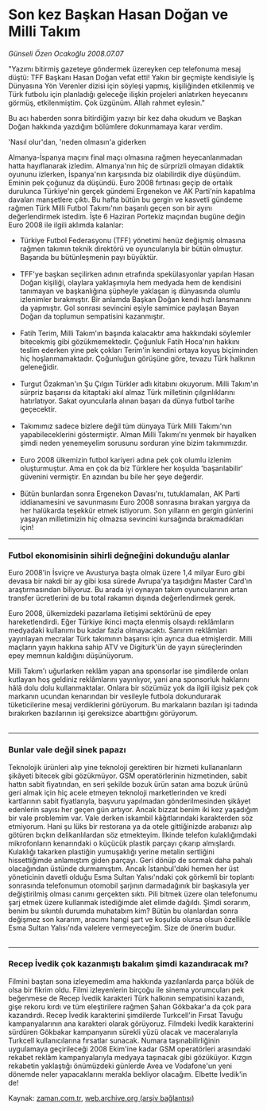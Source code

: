 # Son kez Başkan Hasan Doğan ve Milli Takım

*Günseli Özen Ocakoğlu 2008.07.07*

<tr><td class="metin" colspan="2" style="padding-top: 20px; padding-left: 5px; padding-right: 10px;">"Yazımı bitirmiş gazeteye göndermek üzereyken cep telefonuma mesaj düştü: TFF Başkanı Hasan Doğan vefat etti! Yakın bir geçmişte kendisiyle İş Dünyasına Yön Verenler dizisi için söyleşi yapmış, kişiliğinden etkilenmiş ve Türk futbolu için planladığı geleceğe ilişkin projeleri anlatırken heyecanını görmüş, etkilenmiştim. Çok üzgünüm. Allah rahmet eylesin."</td></tr><tr><td class="metin" colspan="2" style="padding-top: 20px; padding-left: 5px; padding-right: 10px;"><p>Bu acı haberden sonra bitirdiğim yazıyı bir kez daha okudum ve Başkan Doğan hakkında yazdığım bölümlere dokunmamaya karar verdim.
<p>'Nasıl olur'dan, 'neden olmasın'a giderken 
<p>Almanya-İspanya maçını final maçı olmasına rağmen heyecanlanmadan hatta hayıflanarak izledim. Almanya'nın hiç de sürprizli olmayan didaktik oyununu izlerken, İspanya'nın karşısında biz olabilirdik diye düşündüm. Eminin pek çoğunuz da düşündü. Euro 2008 fırtınası geçip de ortalık durulunca Türkiye'nin gerçek gündemi Ergenekon ve AK Parti'nin kapatılma davaları manşetlere çıktı. Bu hafta bütün bu gergin ve kasvetli gündeme rağmen Türk Milli Futbol Takımı'nın başarılı geçen son bir ayını değerlendirmek istedim. İşte 6 Haziran Portekiz maçından bugüne değin Euro 2008 ile ilgili aklımda kalanlar: 
<ul>
<li>Türkiye Futbol Federasyonu (TFF) yönetimi henüz değişmiş olmasına rağmen takımın teknik direktörü ve oyuncularıyla bir bütün olmuştur. Başarıda bu bütünleşmenin payı büyüktür.
	<br/>
 </li>
<li>TFF'ye başkan seçilirken adının etrafında spekülasyonlar yapılan Hasan Doğan kişiliği, olaylara yaklaşımıyla hem medyada hem de kendisini tanımayan ve başkanlığına şüpheyle yaklaşan iş dünyasında olumlu izlenimler bırakmıştır. Bir anlamda Başkan Doğan kendi hızlı lansmanını da yapmıştır. Gol sonrası sevincini eşiyle samimice paylaşan Bayan Doğan da toplumun sempatisini kazanmıştır.
	<br/>
 </li>
<li>Fatih Terim, Milli Takım'ın başında kalacaktır ama hakkındaki söylemler bitecekmiş gibi gözükmemektedir. Çoğunluk Fatih Hoca'nın hakkını teslim ederken yine pek çokları Terim'in kendini ortaya koyuş biçiminden hiç hoşlanmamaktadır. Çoğunluğun görüşüne göre, tevazu Türk halkının geleneğidir. 
	<br/>
 </li>
<li>Turgut Özakman'ın Şu Çılgın Türkler adlı kitabını okuyorum. Milli Takım'ın sürpriz başarısı da kitaptaki akıl almaz Türk milletinin çılgınlıklarını hatırlatıyor. Sakat oyuncularla alınan başarı da dünya futbol tarihe geçecektir.
	<br/>
 </li>
<li>Takımımız sadece bizlere değil tüm dünyaya Türk Milli Takımı'nın yapabileceklerini göstermiştir. Alman Milli Takımı'nı yenmek bir hayalken şimdi neden yenemeyelim sorusunu sorduran yine bizim takımımızdır. 
	<br/>
 </li>
<li>Euro 2008 ülkemizin futbol kariyeri adına pek çok olumlu izlenim oluşturmuştur. Ama en çok da biz Türklere her koşulda 'başarılabilir' güvenini vermiştir. En azından bu bile her şeye değerdir.
	<br/>
 </li>
<li>Bütün bunlardan sonra Ergenekon Davası'nı, tutuklamaları, AK Parti iddianamesini ve savunmasını Euro 2008 sonrasına bırakan yargıya da her halükarda teşekkür etmek istiyorum. Son yılların en gergin günlerini yaşayan milletimizin hiç olmazsa sevincini kursağında bırakmadıkları için! 
	</li>
</ul>
<p>
<hr/>
<h3>Futbol ekonomisinin sihirli değneğini dokunduğu alanlar
</h3>
<p>Euro 2008'in İsviçre ve Avusturya başta olmak üzere 1,4 milyar Euro gibi devasa bir nakdi bir ay gibi kısa sürede Avrupa'ya taşıdığını Master Card'ın araştırmasından biliyoruz. Bu arada iyi oynayan takım oyuncularının artan transfer ücretlerini de bu total rakamın dışında değerlendirmek gerek. 
<p>Euro 2008, ülkemizdeki pazarlama iletişimi sektörünü de epey hareketlendirdi. Eğer Türkiye ikinci maçta elenmiş olsaydı reklâmların medyadaki kullanımı bu kadar fazla olmayacaktı. Sanırım reklâmları yayınlayan mecralar Türk takımının başarısı için ayrıca dua etmişlerdir. Milli maçların yayın hakkına sahip ATV ve Digiturk'ün de yayın süreçlerinden epey memnun kaldığını düşünüyorum. 
<p>Milli Takım'ı uğurlarken reklâm yapan ana sponsorlar ise şimdilerde onları kutlayan hoş geldiniz reklâmlarını yayınlıyor, yani ana sponsorluk haklarını hâlâ dolu dolu kullanmaktalar. Onlara bir sözümüz yok da ilgili ilgisiz pek çok markanın ucundan kenarından bir vesileyle futbola dokundurarak tüketicilerine mesaj verdiklerini görüyorum. Bu markaların bazıları işi tadında bırakırken bazılarının işi gereksizce abarttığını görüyorum. 
<br/>
 <hr/>
<h3>Bunlar vale değil sinek papazı
</h3>
<p>Teknolojik ürünleri alıp yine teknoloji gerektiren bir hizmeti kullananların şikâyeti bitecek gibi gözükmüyor. GSM operatörlerinin hizmetinden, sabit hattın sabit fiyatından, en seri şekilde bozuk ürün satan ama bozuk ürünü geri almak için hiç acele etmeyen teknoloji marketlerinden ve kredi kartlarının sabit fiyatlarıyla, başvuru yapılmadan gönderilmesinden şikâyet edenlerin sayısı her geçen gün artıyor. Ancak bizzat benim iki kez yaşadığım bir vale problemim var. Vale derken iskambil kâğıtlarındaki karakterden söz etmiyorum. Hani şu lüks bir restorana ya da otele gittiğinizde arabanızı alıp götüren bıçkın delikanlılardan söz etmekteyim. İlkinde telefon kulaklığımdaki mikrofonların kenarındaki o küçücük plastik parçayı çıkarıp almışlardı. Kulaklığı takarken plastiğin yumuşaklığı yerine metalin sertliğini hissettiğimde anlamıştım giden parçayı. Geri dönüp de sormak daha pahalı olacağından üstünde durmamıştım. Ancak İstanbul'daki hemen her üst yöneticinin davetli olduğu Esma Sultan Yalısı'ndaki çok görkemli bir toplantı sonrasında telefonumun otomobil şarjının darmadağınık bir başkasıyla yer değiştirilmiş olması canımı gerçekten sıktı. Pili bitmek üzere olan telefonumu şarj etmek üzere kullanmak istediğimde alet elimde dağıldı. Şimdi sorarım, benim bu sıkıntılı durumda muhatabım kim? Bütün bu olanlardan sonra değişmez son kararım, aracımı hangi şart ve koşulda olursa olsun özellikle Esma Sultan Yalısı'nda valelere vermeyeceğim. Size de önerim budur.
<br/>
 <hr/>
<h3>Recep İvedik çok kazanmıştı bakalım şimdi kazandıracak mı? </h3>
<p>Filmini baştan sona izleyemedim ama hakkında yazılanlarda parça bölük de olsa bir fikrim oldu. Filmi izleyenlerin birçoğu ile sinema yorumcuları pek beğenmese de Recep İvedik karakteri Türk halkının sempatisini kazandı, gişe rekoru kırdı ve tüm eleştirilere rağmen Şahan Gökbakar'a da çok para kazandırdı. Recep İvedik karakterini şimdilerde Turkcell'in Fırsat Tavuğu kampanyalarının ana karakteri olarak görüyoruz. Filmdeki İvedik karakterini sürdüren Gökbakar kampanyanın sürekli yüzü olacak ve maceralarıyla Turkcell kullanıcılarına fırsatlar sunacak. Numara taşınabilirliğinin uygulamaya geçirileceği 2008 Ekim'ine kadar GSM operatörleri arasındaki rekabet reklâm kampanyalarıyla medyaya taşınacak gibi gözüküyor. Kızgın rekabetin yaklaştığı önümüzdeki günlerde Avea ve Vodafone'un yeni dönemde neler yapacaklarını merakla bekliyor olacağım. Elbette İvedik'in de!<br/></p></p></p></p></p></p></p></p></p></td></tr>

Kaynak: [zaman.com.tr](http://zaman.com.tr/yazar.do?yazino=711092), [web.archive.org (arşiv bağlantısı)](http://web.archive.org/web/20080905134457/http://zaman.com.tr:80/yazar.do?yazino=711092)
